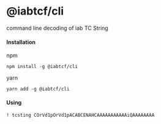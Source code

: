 # @iabtcf/cli

command line decoding of iab TC String

#### Installation

npm
```
npm install -g @iabtcf/cli
```

yarn
```
yarn add -g @iabtcf/cli
```

#### Using

```
! tcsting COrVd1pOrVd1pACABCENAHCAAAAAAAAAAAiQAAAAAAAA
```
